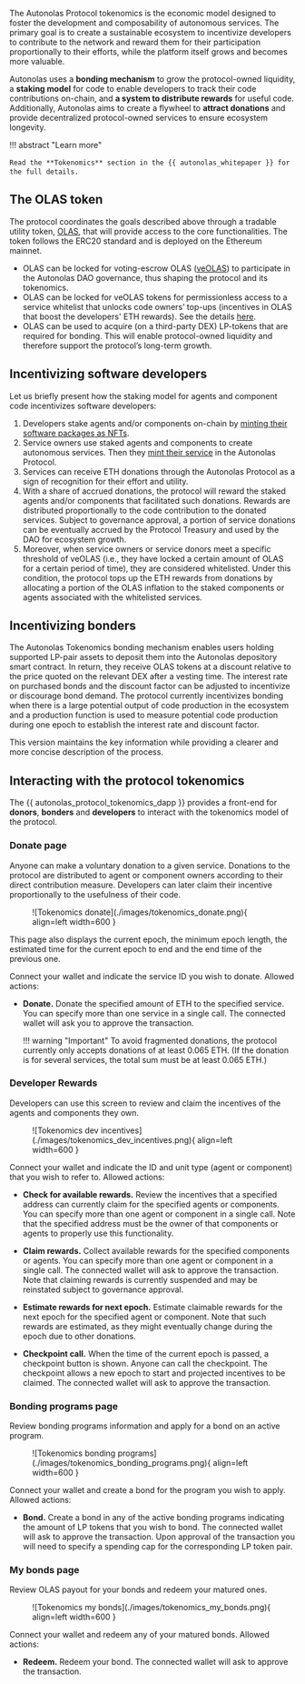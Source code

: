 The Autonolas Protocol tokenomics is the economic model designed to foster the development and composability of autonomous services. The primary goal is to create a sustainable ecosystem to incentivize developers to contribute to the network and reward them for their participation proportionally to their efforts, while the platform itself grows and becomes more valuable.

Autonolas uses a **bonding mechanism** to grow the protocol-owned liquidity, a **staking model** for code to enable developers to track their code contributions on-chain, and **a system to distribute rewards** for useful code. Additionally, Autonolas aims to create a flywheel to **attract donations** and provide decentralized protocol-owned services to ensure ecosystem longevity.

!!! abstract "Learn more"

    Read the **Tokenomics** section in the {{ autonolas_whitepaper }} for the full details.

## The OLAS token

The protocol coordinates the goals described above through a tradable utility token,
[OLAS](https://etherscan.io/address/0x0001A500A6B18995B03f44bb040A5fFc28E45CB0), that will provide access to the core functionalities. The
token follows the ERC20 standard and is deployed on the Ethereum mainnet.

* OLAS can be locked for voting-escrow OLAS ([veOLAS](https://etherscan.io/address/0x7e01A500805f8A52Fad229b3015AD130A332B7b3)) to participate in the Autonolas DAO governance, thus shaping the protocol and its tokenomics.
* OLAS can be locked for veOLAS tokens for permissionless access to a service whitelist that
unlocks code owners’ top-ups (incentives in OLAS that boost the developers' ETH rewards). See the details [here](https://github.com/valory-xyz/autonolas-tokenomics/blob/main/docs/Autonolas_tokenomics_audit.pdf).
* OLAS can be used to acquire (on a third-party DEX) LP-tokens that are required for
bonding. This will enable protocol-owned liquidity and therefore support the protocol’s long-term growth.

## Incentivizing software developers

Let us briefly present how the staking model for agents and component code incentivizes software developers:

1. Developers stake agents and/or components on-chain by [minting their software packages as NFTs](./mint_packages_nfts.md#mint-a-component).
2. Service owners use staked agents and components to create autonomous
services. Then they [mint their service](./mint_packages_nfts.md#mint-a-service) in the Autonolas Protocol.
3. Services can receive ETH donations through the Autonolas Protocol as a sign of recognition for their effort and utility.
4. With a share of accrued donations, the protocol will reward the staked agents and/or components that facilitated such donations. Rewards are distributed proportionally to the code contribution to the donated services. Subject to governance approval, a portion of service donations can be eventually accrued by the Protocol Treasury and used by the DAO for ecosystem growth.
5. Moreover, when service owners or service donors meet a specific threshold of veOLAS (i.e., they have locked a certain amount of OLAS for a certain period of time), they are considered whitelisted. Under this condition, the protocol tops up the ETH rewards from donations by allocating a portion of the OLAS inflation to the staked components or agents associated with the whitelisted services.

## Incentivizing bonders

The Autonolas Tokenomics bonding mechanism enables users holding supported LP-pair assets to deposit them into the Autonolas depository smart contract. In return, they receive OLAS tokens at a discount relative to the price quoted on the relevant DEX after a vesting time. The interest rate on purchased bonds and the discount factor can be adjusted to incentivize or discourage bond demand. The protocol currently incentivizes bonding when there is a large potential output of code production in the ecosystem and a production function is used to measure potential code production during one epoch to establish the interest rate and discount factor.

This version maintains the key information while providing a clearer and more concise description of the process.

## Interacting with the protocol tokenomics

The {{ autonolas_protocol_tokenomics_dapp }} provides a front-end for **donors**, **bonders** and **developers** to interact with the tokenomics model of the protocol.

### Donate page

Anyone can make a voluntary donation to a given service. Donations to the protocol are distributed to agent or component owners according to their direct contribution measure. Developers can later claim their incentive proportionally to the usefulness of their code.

<figure markdown>
![Tokenomics donate](./images/tokenomics_donate.png){ align=left width=600 }
</figure>

This page also displays the current epoch, the minimum epoch length, the estimated time for the current epoch to end and the end time of the previous one. 

Connect your wallet and indicate the service ID you wish to donate. Allowed actions:

* **Donate.** Donate the specified amount of ETH to the specified service. You can specify more than one service in a single call. The connected wallet will ask you to approve the transaction.

    !!! warning "Important"
        To avoid fragmented donations, the protocol currently only accepts donations of at least 0.065 ETH. (If the donation is for several services, the total sum must be at least 0.065 ETH.)

### Developer Rewards

Developers can use this screen to review and claim the incentives of the agents and components they own. 

<figure markdown>
![Tokenomics dev incentives](./images/tokenomics_dev_incentives.png){ align=left width=600 }
</figure>

 Connect your wallet and indicate the ID and unit type (agent or component) that you wish to refer to. Allowed actions:

* **Check for available rewards.** Review the incentives that a specified address can currently claim for the specified agents or components. You can specify more than one agent or component in a single call. Note that the specified address must be the owner of that components or agents to properly use this functionality.

* **Claim rewards.** Collect available rewards for the specified components or agents. You can specify more than one agent or component in a single call. The connected wallet will ask to approve the transaction. Note that claiming rewards is currently suspended and may be reinstated subject to governance approval.

* **Estimate rewards for next epoch.** Estimate claimable rewards for the next epoch for the specified agent or component. Note that such rewards are estimated, as they might eventually change during the epoch due to other donations.

* **Checkpoint call.** When the time of the current epoch is passed, a checkpoint button is shown.  Anyone can call the checkpoint. The checkpoint allows a new epoch to start and projected incentives to be claimed. The connected wallet will ask to approve the transaction.

### Bonding programs page

Review bonding programs information and apply for a bond on an active program.

<figure markdown>
![Tokenomics bonding programs](./images/tokenomics_bonding_programs.png){ align=left width=600 }
</figure>

Connect your wallet and create a bond for the program you wish to apply. Allowed actions:

* **Bond.** Create a bond in any of the active bonding programs indicating the amount of LP tokens that you wish to bond. The connected wallet will ask to approve the transaction. Upon approval of the transaction you will need to specify a spending cap for the corresponding LP token pair.  

### My bonds page

Review OLAS payout for your bonds and redeem your matured ones.

<figure markdown>
![Tokenomics my bonds](./images/tokenomics_my_bonds.png){ align=left width=600 }
</figure>

Connect your wallet and redeem any of your matured bonds. Allowed actions:

* **Redeem.** Redeem your bond. The connected wallet will ask to approve the transaction.
